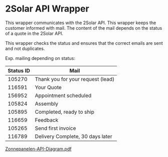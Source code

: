 # 2Solar API Wrapper

This wrapper communicates with the 2Solar API. This wrapper keeps the customer informed with mail. The content of the mail depends on the status of a quote in the 2Solar API.

This wrapper checks the status and ensures that the correct emails are sent and not duplicates.

Exp. mailing depending on status:

| Status ID | Mail                              |
|-----------|-----------------------------------|
| 105270    | Thank you for your request (lead) |
| 116591    | Your Quote                        | 
| 156952    | Appointment scheduled             |
| 105824    | Assembly                          |
| 105895    | Completed, ready to ship          |
| 116659    | Feedback                          |
| 105265    | Send first invoice                |
| 116789    | Delivery Complete, 30 days later  |


[Zonnepanelen-API-Diagram.pdf](docs/Zonnepanelen-API-Diagram.pdf)